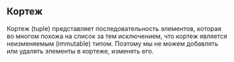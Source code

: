 ## Кортеж
Кортеж (tuple) представляет последовательность элементов, которая во многом похожа на список за тем исключением, что кортеж является неизменяемым (immutable) типом. Поэтому мы не можем добавлять или удалять элементы в кортеже, изменять его.
